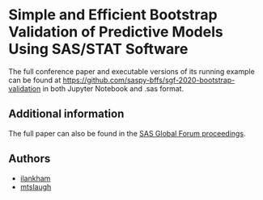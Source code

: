 # Simple and Efficient Bootstrap Validation of Predictive Models Using SAS/STAT Software                             

The full conference paper and executable versions of its running example can be found at https://github.com/saspy-bffs/sgf-2020-bootstrap-validation in both Jupyter Notebook and .sas format.

## Additional information

The full paper can also be found in the [SAS Global Forum proceedings](https://www.sas.com/en_us/events/sas-global-forum/program/proceedings.html).

## Authors
* [ilankham](https://github.com/ilankham)
* [mtslaugh](https://github.com/mtslaugh)
